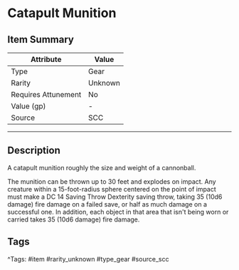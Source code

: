 # Catapult Munition

## Item Summary

| Attribute            | Value                        |
|----------------------|------------------------------|
| Type                 | Gear |
| Rarity               | Unknown             |
| Requires Attunement  | No                |
| Value (gp)           | -    |
| Source               | SCC |

---

## Description

A catapult munition roughly the size and weight of a cannonball.

The munition can be thrown up to 30 feet and explodes on impact. Any creature within a 15-foot-radius sphere centered on the point of impact must make a DC 14 Saving Throw Dexterity saving throw, taking 35 (10d6 damage) fire damage on a failed save, or half as much damage on a successful one. In addition, each object in that area that isn't being worn or carried takes 35 (10d6 damage) fire damage.

## Tags

^Tags: #item #rarity_unknown #type_gear #source_scc